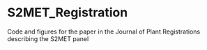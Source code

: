 # S2MET_Registration
Code and figures for the paper in the Journal of Plant Registrations describing the S2MET panel
